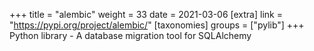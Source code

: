 +++
title = "alembic"
weight = 33
date = 2021-03-06
[extra]
link = "https://pypi.org/project/alembic/"
[taxonomies]
groups = ["pylib"]
+++
Python library - A database migration tool for SQLAlchemy

